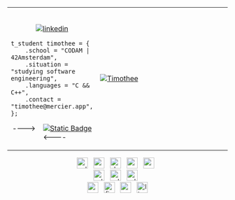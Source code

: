 <table>
<tr>
<td width="33%">
 <br>

<div align="center">
	
[![linkedin](https://img.shields.io/badge/-timothee-313131?style=flat-square&labelColor=green&logo=LinkedIn&logoColor=black&color=green)](https://www.linkedin.com/in/timotheem/) 
</div>

```
t_student timothee = {
    .school = "CODAM | 42Amsterdam",
    .situation = "studying software engineering",
    .languages = "C && C++",
    .contact = "timothee@mercier.app",
}; 
```
<div align="center">
	
----> &nbsp;&nbsp;  [![Static Badge](https://img.shields.io/badge/-myGitea-313131?style=flat-square&labelColor=green&logo=Gitea&logoColor=black&color=green)](https://git.devo.pw/timothee)  &nbsp;&nbsp; <----



</div>

</td>
<td>

[![Timothee](https://github-production-user-asset-6210df.s3.amazonaws.com/94700601/273194633-dfe7185d-72bf-4e98-9ec0-11fc2a39d074.gif)](https://git.devo.pw/timothee)

</td>

</tr>
</table>

<div align="center">
  <img src="https://img.shields.io/badge/C++-00599C?logo=cplusplus&logoColor=white&style=for-the-badge" height="25" alt="cplusplus logo"  />
  <img width="5" />
  <img src="https://img.shields.io/badge/C-A8B9CC?logo=c&logoColor=black&style=for-the-badge" height="25" alt="c logo"  />
  <img width="5" />
  <img src="https://img.shields.io/badge/Docker-2496ED?logo=docker&logoColor=white&style=for-the-badge" height="25" alt="docker logo"  />
  <img width="5" />
  <img src="https://img.shields.io/badge/WooCommerce-96588A?logo=woocommerce&logoColor=white&style=for-the-badge" height="25" alt="woocommerce logo"  />
  <img width="5" />
  <img src="https://img.shields.io/badge/WordPress-21759B?logo=wordpress&logoColor=white&style=for-the-badge" height="25" alt="wordpress logo"  />
  <img width="5" /><br>
  <img src="https://img.shields.io/badge/Adobe Illustrator-FF9A00?logo=adobeillustrator&logoColor=black&style=for-the-badge" height="25" alt="adobeillustrator logo"  />
  <img width="5" />
  <img src="https://img.shields.io/badge/Adobe Photoshop-31A8FF?logo=adobephotoshop&logoColor=black&style=for-the-badge" height="25" alt="adobephotoshop logo"  />
  <img width="5" />
  <img src="https://img.shields.io/badge/Adobe Premiere Pro-9999FF?logo=adobepremierepro&logoColor=black&style=for-the-badge" height="25" alt="adobepremierepro logo"  />
  <img width="5" /><br>
  <img src="https://img.shields.io/badge/Canva-00C4CC?logo=canva&logoColor=black&style=for-the-badge" height="25" alt="canva logo"  />
  <img width="5" />
  <img src="https://img.shields.io/badge/Figma-F24E1E?logo=figma&logoColor=white&style=for-the-badge" height="25" alt="figma logo"  />
  <img width="5" />
  <img src="https://img.shields.io/badge/Apple-000000?logo=apple&logoColor=white&style=for-the-badge" height="25" alt="apple logo"  />
  <img width="5" />
  <img src="https://img.shields.io/badge/Linux-FCC624?logo=linux&logoColor=black&style=for-the-badge" height="25" alt="linux logo"  />


<!--br><img src="https://cdn.zmescience.com/wp-content/uploads/2016/11/adIQY0faHJIPK.gif"></div -->




 <br></td>
    </tr>
</table>
</div>
</div>
